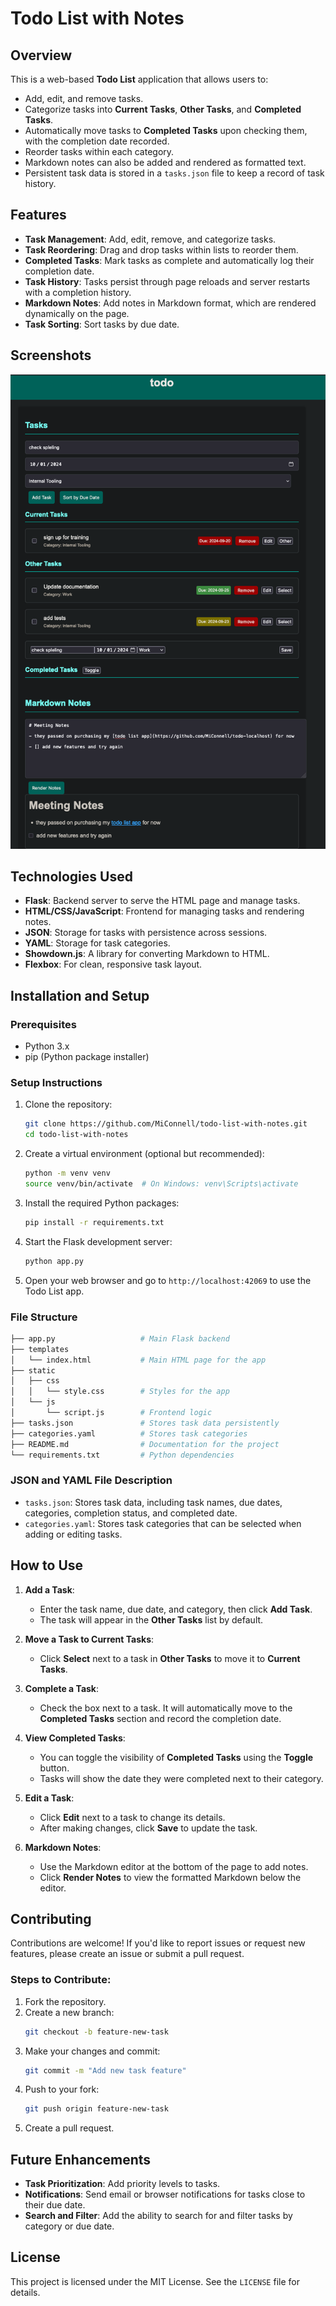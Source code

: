 # Todo List with Notes

## Overview

This is a web-based **Todo List** application that allows users to:

- Add, edit, and remove tasks.
- Categorize tasks into **Current Tasks**, **Other Tasks**, and **Completed Tasks**.
- Automatically move tasks to **Completed Tasks** upon checking them, with the completion date recorded.
- Reorder tasks within each category.
- Markdown notes can also be added and rendered as formatted text.
- Persistent task data is stored in a `tasks.json` file to keep a record of task history.

## Features

- **Task Management**: Add, edit, remove, and categorize tasks.
- **Task Reordering**: Drag and drop tasks within lists to reorder them.
- **Completed Tasks**: Mark tasks as complete and automatically log their completion date.
- **Task History**: Tasks persist through page reloads and server restarts with a completion history.
- **Markdown Notes**: Add notes in Markdown format, which are rendered dynamically on the page.
- **Task Sorting**: Sort tasks by due date.

## Screenshots

![Todo App Screenshot](screenshot.png)

## Technologies Used

- **Flask**: Backend server to serve the HTML page and manage tasks.
- **HTML/CSS/JavaScript**: Frontend for managing tasks and rendering notes.
- **JSON**: Storage for tasks with persistence across sessions.
- **YAML**: Storage for task categories.
- **Showdown.js**: A library for converting Markdown to HTML.
- **Flexbox**: For clean, responsive task layout.

## Installation and Setup

### Prerequisites

- Python 3.x
- pip (Python package installer)

### Setup Instructions

1. Clone the repository:

   ```bash
   git clone https://github.com/MiConnell/todo-list-with-notes.git
   cd todo-list-with-notes
   ```

2. Create a virtual environment (optional but recommended):

   ```bash
   python -m venv venv
   source venv/bin/activate  # On Windows: venv\Scripts\activate
   ```

3. Install the required Python packages:

   ```bash
   pip install -r requirements.txt
   ```

4. Start the Flask development server:

   ```bash
   python app.py
   ```

5. Open your web browser and go to `http://localhost:42069` to use the Todo List app.

### File Structure

```bash
├── app.py                   # Main Flask backend
├── templates
│   └── index.html           # Main HTML page for the app
├── static
│   ├── css
│   │   └── style.css        # Styles for the app
│   └── js
│       └── script.js        # Frontend logic
├── tasks.json               # Stores task data persistently
├── categories.yaml          # Stores task categories
├── README.md                # Documentation for the project
└── requirements.txt         # Python dependencies
```

### JSON and YAML File Description

- `tasks.json`: Stores task data, including task names, due dates, categories, completion status, and completed date.
- `categories.yaml`: Stores task categories that can be selected when adding or editing tasks.

## How to Use

1. **Add a Task**:

   - Enter the task name, due date, and category, then click **Add Task**.
   - The task will appear in the **Other Tasks** list by default.

2. **Move a Task to Current Tasks**:

   - Click **Select** next to a task in **Other Tasks** to move it to **Current Tasks**.

3. **Complete a Task**:

   - Check the box next to a task. It will automatically move to the **Completed Tasks** section and record the completion date.

4. **View Completed Tasks**:

   - You can toggle the visibility of **Completed Tasks** using the **Toggle** button.
   - Tasks will show the date they were completed next to their category.

5. **Edit a Task**:

   - Click **Edit** next to a task to change its details.
   - After making changes, click **Save** to update the task.

6. **Markdown Notes**:
   - Use the Markdown editor at the bottom of the page to add notes.
   - Click **Render Notes** to view the formatted Markdown below the editor.

## Contributing

Contributions are welcome! If you'd like to report issues or request new features, please create an issue or submit a pull request.

### Steps to Contribute:

1. Fork the repository.
2. Create a new branch:
   ```bash
   git checkout -b feature-new-task
   ```
3. Make your changes and commit:
   ```bash
   git commit -m "Add new task feature"
   ```
4. Push to your fork:
   ```bash
   git push origin feature-new-task
   ```
5. Create a pull request.

## Future Enhancements

- **Task Prioritization**: Add priority levels to tasks.
- **Notifications**: Send email or browser notifications for tasks close to their due date.
- **Search and Filter**: Add the ability to search for and filter tasks by category or due date.

## License

This project is licensed under the MIT License. See the `LICENSE` file for details.
